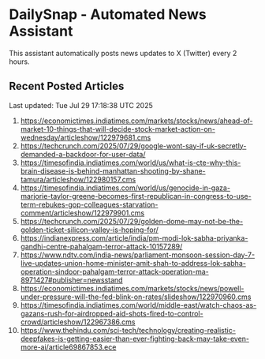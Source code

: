 # DailySnap - Automated News Assistant

This assistant automatically posts news updates to X (Twitter) every 2 hours.

## Recent Posted Articles

Last updated: Tue Jul 29 17:18:38 UTC 2025

1. https://economictimes.indiatimes.com/markets/stocks/news/ahead-of-market-10-things-that-will-decide-stock-market-action-on-wednesday/articleshow/122979681.cms
2. https://techcrunch.com/2025/07/29/google-wont-say-if-uk-secretly-demanded-a-backdoor-for-user-data/
3. https://timesofindia.indiatimes.com/world/us/what-is-cte-why-this-brain-disease-is-behind-manhattan-shooting-by-shane-tamura/articleshow/122980157.cms
4. https://timesofindia.indiatimes.com/world/us/genocide-in-gaza-marjorie-taylor-greene-becomes-first-republican-in-congress-to-use-term-rebukes-gop-colleagues-starvation-comment/articleshow/122979901.cms
5. https://techcrunch.com/2025/07/29/golden-dome-may-not-be-the-golden-ticket-silicon-valley-is-hoping-for/
6. https://indianexpress.com/article/india/pm-modi-lok-sabha-priyanka-gandhi-centre-pahalgam-terror-attack-10157289/
7. https://www.ndtv.com/india-news/parliament-monsoon-session-day-7-live-updates-union-home-minister-amit-shah-to-address-lok-sabha-operation-sindoor-pahalgam-terror-attack-operation-ma-8971427#publisher=newsstand
8. https://economictimes.indiatimes.com/markets/stocks/news/powell-under-pressure-will-the-fed-blink-on-rates/slideshow/122970960.cms
9. https://timesofindia.indiatimes.com/world/middle-east/watch-chaos-as-gazans-rush-for-airdropped-aid-shots-fired-to-control-crowd/articleshow/122967386.cms
10. https://www.thehindu.com/sci-tech/technology/creating-realistic-deepfakes-is-getting-easier-than-ever-fighting-back-may-take-even-more-ai/article69867853.ece
